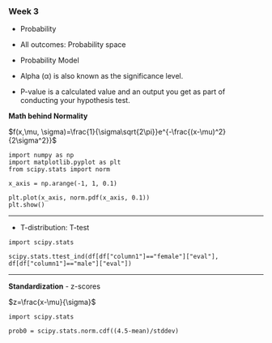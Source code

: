 ### Week 3

* Probability

* All outcomes: Probability space

* Probability Model

* Alpha (α) is also known as the significance level.

* P-value is a calculated value and an output you get as part of conducting your hypothesis test.

**Math behind Normality**

$f(x,\mu, \sigma)=\frac{1}{\sigma\sqrt{2\pi}}e^{-\frac{(x-\mu)^2}{2\sigma^2}}$

```
import numpy as np
import matplotlib.pyplot as plt
from scipy.stats import norm

x_axis = np.arange(-1, 1, 0.1)

plt.plot(x_axis, norm.pdf(x_axis, 0.1))
plt.show()
```

---

* T-distribution: T-test

```
import scipy.stats

scipy.stats.ttest_ind(df[df["column1"]=="female"]["eval"],
df[df["column1"]=="male"]["eval"])
```

---

**Standardization** - z-scores

$z=\frac{x-\mu}{\sigma}$

```
import scipy.stats

prob0 = scipy.stats.norm.cdf((4.5-mean)/stddev)
```
